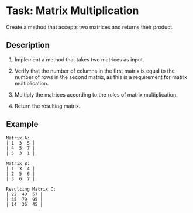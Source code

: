 # Task: Matrix Multiplication

Create a method that accepts two matrices and returns their product.

## Description

1. Implement a method that takes two matrices as input.

2. Verify that the number of columns in the first matrix is equal to the number of rows in the second matrix, as this is a requirement for matrix multiplication.

3. Multiply the matrices according to the rules of matrix multiplication.

4. Return the resulting matrix.

## Example

```
Matrix A:
| 1  3  5 |
| 4  5  7 |
| 5  3  1 |

Matrix B:
| 1  3  4 |
| 2  5  6 |
| 3  6  7 |

Resulting Matrix C:
| 22  48  57 |
| 35  79  95 |
| 14  36  45 |
